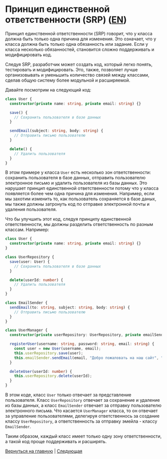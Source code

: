 # Принцип единственной ответственности (SRP) ([EN](../README.md))

Принцип единственной ответственности (SRP) говорит, что у класса должна быть только одна причина для изменения. Это означает, что у класса должна быть только одна обязанность или задание. Если у класса несколько обязанностей, становится сложно поддерживать и модифицировать код.

Следуя SRP, разработчик может создать код, который легко понять, тестировать и модифицировать. Это, также, позволяет лучше организовывать и уменьшить количество связей между классами, сделав общую систему более модульной и расширяемой.

Давайте посмотрим на следующий код:

```typescript
class User {
  constructor(private name: string, private email: string) {}

  save() {
    // Сохранить пользователя в базе данных
  }

  sendEmail(subject: string, body: string) {
    // Отправить письмо пользователю
  }

  delete() {
    // Удалить пользователя
  }
}
```

В этом примере у класса `User` есть несколько зон ответственности: сохранить пользователя в базе данных, отправить пользователю электронное письмо и удалить пользователя из базы данных. Это нарушает принцип единственной ответственности потому что у класса появляется более чем одна причина для изменения. Например, если мы захотим изменить то, как пользователь сохраняется в базе даных, мы также должны затронуть код по отправке электронной почты и удаления пользователя.

Что бы улучшить этот код, следуя принципу единственной ответственности, мы должны разделить ответственность по разным классам. Например:

```typescript
class User {
  constructor(private name: string, private email: string) {}
}

class UserRepository {
  save(user: User) {
    // Сохранить пользователя в базе данных
  }

  delete(userId: number) {
    // Удалить пользователя
  }
}

class EmailSender {
  sendEmail(to: string, subject: string, body: string) {
    // Отправить письмо пользователю
  }
}

class UserManager {
  constructor(private userRepository: UserRepository, private emailSender: EmailSender) {}

  registerUser(username: string, password: string, email: string) {
    const user = new User(username, email);
    this.userRepository.save(user);
    this.emailSender.sendEmail(email, "Добро пожаловать на наш сайт", "Спасибо за регистрацию!");
  }

  deleteUser(userId: number) {
    this.userRepository.delete(userId);
  }
}
```

В этом коде, класс `User` только отвечает за представление пользователя. Класс `UserRepository` отвечает за сохранение и удаление из базы данных, а класс `EmailSender` отвечает за отправку пользователю электронного письма. Что касается `UserManager`  класса, то он отвечает за управление пользователями, делегируя ответственнось за создание классу `UserRepository`, а ответственность за отправку эмейла - классу `EmailSender`.

Таким образом, каждый класс имеет только одну зону ответственности, а такой код проще поддерживать и расширять.

[Вернуться на главную](../../README_RU.md) | [Следующая](../../O/RU/README.md)